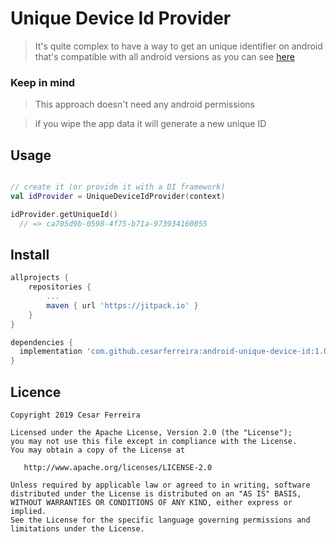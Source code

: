 # Unique Device Id Provider

> It's quite complex to have a way to get an unique identifier on android that's compatible with all android versions as you can see [here](https://stackoverflow.com/questions/2785485/is-there-a-unique-android-device-id) 

### Keep in mind

> This approach doesn't need any android permissions

> if you wipe the app data it will generate a new unique ID

## Usage

```kotlin

// create it (or provide it with a DI framework)
val idProvider = UniqueDeviceIdProvider(context) 

idProvider.getUniqueId() 
  // => ca705d9b-0598-4f75-b71a-973934160055
```

## Install
<!-- 
Latest version = [![Download](https://api.bintray.com/packages/cesarferreira/maven/tempo/images/download.svg) ](https://bintray.com/cesarferreira/maven/tempo/_latestVersion) -->

```groovy
allprojects {
    repositories {
        ...
        maven { url 'https://jitpack.io' }
    }
}
```

```groovy
dependencies {
  implementation 'com.github.cesarferreira:android-unique-device-id:1.0.0'
}
```

## Licence

```
Copyright 2019 Cesar Ferreira

Licensed under the Apache License, Version 2.0 (the "License");
you may not use this file except in compliance with the License.
You may obtain a copy of the License at

   http://www.apache.org/licenses/LICENSE-2.0

Unless required by applicable law or agreed to in writing, software
distributed under the License is distributed on an "AS IS" BASIS,
WITHOUT WARRANTIES OR CONDITIONS OF ANY KIND, either express or implied.
See the License for the specific language governing permissions and
limitations under the License.
```